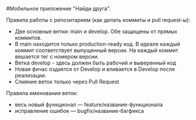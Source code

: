#Мобильное приложение  "Найди друга".

Правила работы с репозитарием (как делать коммиты и pull request-ы):
- Две основные ветки: main и develop. Обе защищены от прямых коммитов.
- В main находится только production-ready код. В идеале каждый коммит соответствует выпущенный версии. На каждый коммит вешается тег с номером версии.
- Ветка develop - здесь должен быть рабочий и выверенный код
- Новая фичас оздается от Develop и вливается в Develop после реализации.
- Слияние веток только через Pull Request

Правила именования веток:
- весь новый функционал — feature/название-функционала
- исправление ошибок — bugfix/название-багфикса

